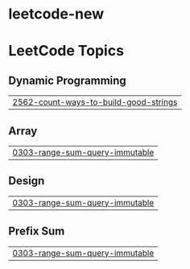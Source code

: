 # leetcode-new
<!---LeetCode Topics Start-->
# LeetCode Topics
## Dynamic Programming
|  |
| ------- |
| [2562-count-ways-to-build-good-strings](https://github.com/Tharunkumars109/leetcode-new/tree/master/2562-count-ways-to-build-good-strings) |
## Array
|  |
| ------- |
| [0303-range-sum-query-immutable](https://github.com/Tharunkumars109/leetcode-new/tree/master/0303-range-sum-query-immutable) |
## Design
|  |
| ------- |
| [0303-range-sum-query-immutable](https://github.com/Tharunkumars109/leetcode-new/tree/master/0303-range-sum-query-immutable) |
## Prefix Sum
|  |
| ------- |
| [0303-range-sum-query-immutable](https://github.com/Tharunkumars109/leetcode-new/tree/master/0303-range-sum-query-immutable) |
<!---LeetCode Topics End-->
